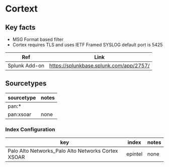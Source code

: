 # Cortext

## Key facts

* MSG Format based filter
* Cortex requires TLS and uses IETF Framed SYSLOG default port is 5425

| Ref            | Link                                                                                                    |
|----------------|---------------------------------------------------------------------------------------------------------|
| Splunk Add-on  | <https://splunkbase.splunk.com/app/2757/>                                                                 |

## Sourcetypes

| sourcetype               | notes |
|--------------------------|-------|
| pan:*| | Sourcetypes and keys compatible with NGFW are supported |
| pan:xsoar              | none  |

### Index Configuration

| key                        | index    | notes          |
|----------------------------|----------|----------------|
| Palo Alto Networks_Palo Alto Networks Cortex XSOAR  | epintel   | none           |

